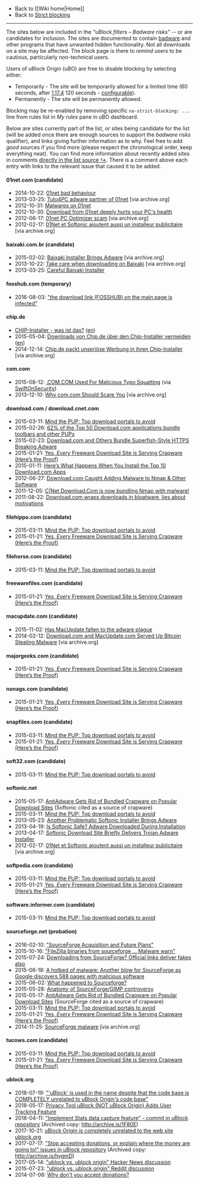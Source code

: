 - Back to [[Wiki home|Home]]
- Back to [Strict blocking](./Strict-blocking)

***

The sites below are included in the _"uBlock filters – Badware risks"_ -- or are candidates for inclusion. The sites are documented to contain [badware](https://en.wikipedia.org/wiki/StopBadware#Defining_.22badware.22) and other programs that have unwanted hidden functionality. Not all downloads on a site may be affected. The block page is there to _remind_ users to be cautious, particularly non-technical users.

Users of uBlock Origin (uBO) are free to disable blocking by selecting either:
- Temporarily - The site will be temporarily allowed for a limited time (60 seconds, after [1.17.4](https://github.com/gorhill/uBlock/releases/tag/1.17.4) 120 seconds - [configurable](./Advanced-settings#strictblockingbypassduration)).
- Permanently - The site will be permanently allowed.

Blocking may be re-enabled by removing specific `no-strict-blocking: ...` line from rules list in _My rules_ pane in uBO dashboard.

Below are sites currently part of the list, or sites being candidate for the list (will be added once there are enough sources to support the _badware risks_ qualifier), and links giving further information as to why. Feel free to add _good_ sources if you find more (please respect the chronological order, keep everything neat). You can find more information about recently added sites in comments [directly in the list source ↪](https://raw.githubusercontent.com/uBlockOrigin/uAssets/master/filters/badware.txt). There is a comment above each entry with links to the relevant issue that caused it to be added.

#### 01net.com (candidate)
- 2014-10-22: [01net bad behaviour](https://assiste.com/01Net.html)
- 2013-03-25: [Tuto4PC adware partner of 01net](https://web.archive.org/web/20150525072927/http://www.malekal.com/2011/07/09/pctutotuto4pc-association-avec-01net/) [via archive.org]
- 2012-10-31: [Malwares on 01net](https://www.journaldunet.com/solutions/dsi/1103555-telecharger-sur-01net-un-danger-pour-les-ordinateurs/)
- 2012-10-30: [Download from 01net deeply hurts your PC's health](https://www.lesnumeriques.com/appli-logiciel/telecharger-depuis-01net-nuit-gravement-a-sante-pc-n26763.html)
- 2012-06-17: [01net PC Optimizer scam](https://web.archive.org/web/20130823023143/http://www.malekal.com/2012/06/17/01net-pc-optimizer-pour-ne-pas-optimiser-son-pc/) [via archive.org]
- 2012-02-17: [01Net et Softonic ajoutent aussi un installeur publicitaire](https://web.archive.org/web/20130829065332/http://neosting.net/logiciels/01net-et-softonic-ajoutent-aussi-un-installeur-publicitaire.html) [via archive.org]

#### baixaki.com.br (candidate)
- 2015-02-02: [Baixaki Installer Brings Adware](https://web.archive.org/web/20160429190553/http://veiadigital.com.br/como-baixar-e-instalar-programas-do-baixaki-sem-o-baidu/) [via archive.org]
- 2013-10-22: [Take care when downloading on Baixaki](https://web.archive.org/web/20151029080701/http://mcaf.ee/w92g5) [via archive.org]
- 2013-03-25: [Careful Baixaki Installer](https://linhadefensiva.org/2013/03/25/alerta-da-linha-instalador-baixaki-e-outros-sites-de-download/)

#### fosshub.com (temporary)
- 2016-08-03: ["the download link (FOSSHUB) on the main page is infected"](http://www.classicshell.net/forum/viewtopic.php?f=12&t=6434#p27960)

#### chip.de
- [CHIP-Installer - was ist das?](http://anleitung.trojaner-board.de/chip-installer) ([en](https://anleitung-trojaner--board-de.translate.goog/chip-installer?_x_tr_sch=http&_x_tr_sl=auto&_x_tr_tl=en&_x_tr_hl=en&_x_tr_pto=wapp))
- 2015-05-04: [Downloads von Chip.de über den Chip-Installer vermeiden](https://www.randombrick.de/downloads-von-chip-de-ueber-den-chip-installer-vermeiden/) ([en](https://www-randombrick-de.translate.goog/downloads-von-chip-de-ueber-den-chip-installer-vermeiden/?_x_tr_sl=auto&_x_tr_tl=en&_x_tr_hl=en&_x_tr_pto=wapp))
- 2014-12-14: [Chip.de packt unseriöse Werbung in ihren Chip-Installer](https://web.archive.org/web/20150405042822/http://www.1337core.de/chip-packt-unserioese-werbung-in-ihren-chip-installer/) [via archive.org]

#### com.com
- 2015-08-12: [.COM.COM Used For Malicious Typo Squatting](https://isc.sans.edu/diary/.COM.COM+Used+For+Malicious+Typo+Squatting/20019) (via [SwiftOnSecurity](https://twitter.com/SwiftOnSecurity/status/631972601460494336))
- 2013-12-10: [Why com.com Should Scare You](https://web.archive.org/web/20160316165219/https://www.whitehatsec.com/blog/why-com-com-should-scare-you/) [via archive.org]

#### download.com / download.cnet.com

- 2015-03-11: [Mind the PUP: Top download portals to avoid](https://blog.emsisoft.com/en/12678/mind-the-pup-top-download-portals-to-avoid/)
- 2015-02-26: [62% of the Top 50 Download.com applications bundle toolbars and other PUPs](https://blog.emsisoft.com/en/12676/62-of-the-top-50-download-com-applications-bundle-toolbars-and-other-pups/)
- 2015-02-23: [Download.com and Others Bundle Superfish-Style HTTPS Breaking Adware](https://www.howtogeek.com/210265/download.com-and-others-bundle-superfish-style-https-breaking-adware/)
- 2015-01-21: [Yes, _Every_ Freeware Download Site is Serving Crapware (Here’s the Proof)](https://www.howtogeek.com/207692/yes-every-freeware-download-site-is-serving-crapware-heres-the-proof/)
- 2015-01-11: [Here’s What Happens When You Install the Top 10 Download.com Apps](https://www.howtogeek.com/198622/heres-what-happens-when-you-install-the-top-10-download.com-apps/)
- 2012-06-27: [Download.com Caught Adding Malware to Nmap & Other Software](https://insecure.org/news/download-com-fiasco.html)
- 2011-12-05: [C|Net Download.Com is now bundling Nmap with malware!](https://seclists.org/nmap-announce/2011/5)
- 2011-08-22: [Download.com wraps downloads in bloatware, lies about motivations](https://www.extremetech.com/computing/93504-download-com-wraps-downloads-in-bloatware-lies-about-motivations)

#### filehippo.com (candidate)

- 2015-03-11: [Mind the PUP: Top download portals to avoid](https://blog.emsisoft.com/en/12678/mind-the-pup-top-download-portals-to-avoid/)
- 2015-01-21: [Yes, _Every_ Freeware Download Site is Serving Crapware (Here’s the Proof)](https://www.howtogeek.com/207692/yes-every-freeware-download-site-is-serving-crapware-heres-the-proof/)

#### filehorse.com (candidate)

- 2015-03-11: [Mind the PUP: Top download portals to avoid](https://blog.emsisoft.com/en/12678/mind-the-pup-top-download-portals-to-avoid/)

#### freewarefiles.com (candidate)

- 2015-01-21: [Yes, _Every_ Freeware Download Site is Serving Crapware (Here’s the Proof)](https://www.howtogeek.com/207692/yes-every-freeware-download-site-is-serving-crapware-heres-the-proof/)

#### macupdate.com (candidate)
- 2015-11-02: [Has MacUpdate fallen to the adware plague](https://www.malwarebytes.com/blog/news/2015/11/has-macupdate-fallen-to-the-adware-plague)
- 2014-02-12: [Download.com and MacUpdate.com Served Up Bitcoin Stealing Malware](https://web.archive.org/web/20151001145211/http://www.tripwire.com/state-of-security/latest-security-news/download-com-macupdate-com-served-bitcoin-stealing-malware/) [via archive.org]

#### majorgeeks.com (candidate)

- 2015-01-21: [Yes, _Every_ Freeware Download Site is Serving Crapware (Here’s the Proof)](https://www.howtogeek.com/207692/yes-every-freeware-download-site-is-serving-crapware-heres-the-proof/)

#### nonags.com (candidate)

- 2015-01-21: [Yes, _Every_ Freeware Download Site is Serving Crapware (Here’s the Proof)](https://www.howtogeek.com/207692/yes-every-freeware-download-site-is-serving-crapware-heres-the-proof/)

#### snapfiles.com (candidate)

- 2015-03-11: [Mind the PUP: Top download portals to avoid](https://blog.emsisoft.com/en/12678/mind-the-pup-top-download-portals-to-avoid/)
- 2015-01-21: [Yes, _Every_ Freeware Download Site is Serving Crapware (Here’s the Proof)](https://www.howtogeek.com/207692/yes-every-freeware-download-site-is-serving-crapware-heres-the-proof/)

#### soft32.com (candidate)

- 2015-03-11: [Mind the PUP: Top download portals to avoid](https://blog.emsisoft.com/en/12678/mind-the-pup-top-download-portals-to-avoid/)

#### softonic.net

- 2015-05-17: [AntiAdware Gets Rid of Bundled Crapware on Popular Download Sites](https://lifehacker.com/antiadware-gets-rid-of-bundled-crapware-on-popular-down-1702818594) (Softonic cited as a source of crapware)
- 2015-03-11: [Mind the PUP: Top download portals to avoid](https://blog.emsisoft.com/en/12678/mind-the-pup-top-download-portals-to-avoid/)
- 2013-05-23: [Another Problematic Softonic Installer Brings Adware](https://www.intego.com/mac-security-blog/another-problematic-softonic-installer-brings-adware/)
- 2013-04-19: [Is Softonic Safe? Adware Downloaded During Installation](https://www.esecurityplanet.com/threats/softonic-delivers-adware/)
- 2013-04-17: [Softonic Download Site Briefly Delivers Trojan Adware Installer](https://www.intego.com/mac-security-blog/softonic-download-site-briefly-delivers-trojan-adware-installer/)
- 2012-02-17: [01Net et Softonic ajoutent aussi un installeur publicitaire](https://web.archive.org/web/20130829065332/http://neosting.net/logiciels/01net-et-softonic-ajoutent-aussi-un-installeur-publicitaire.html) [via archive.org]

#### softpedia.com (candidate)

- 2015-03-11: [Mind the PUP: Top download portals to avoid](https://blog.emsisoft.com/en/12678/mind-the-pup-top-download-portals-to-avoid/)
- 2015-01-21: [Yes, _Every_ Freeware Download Site is Serving Crapware (Here’s the Proof)](https://www.howtogeek.com/207692/yes-every-freeware-download-site-is-serving-crapware-heres-the-proof/)

#### software.informer.com (candidate)

- 2015-03-11: [Mind the PUP: Top download portals to avoid](https://blog.emsisoft.com/en/12678/mind-the-pup-top-download-portals-to-avoid/)

#### sourceforge.net (probation)

- 2016-02-10: ["SourceForge Acquisition and Future Plans"](https://sourceforge.net/blog/sourceforge-acquisition-and-future-plans/)
- 2015-10-16: ["FileZilla binaries from sourceforge ... Malware warn"](https://twitter.com/codinghorror/status/655119643216973825)
- 2015-07-24: [Downloading from SourceForge? Official links deliver fakes also](https://www.myce.com/news/downloading-from-sourceforge-official-links-deliver-fakes-also-76749/)
- 2015-06-18: [A hotbed of malware: Another blow for SourceForge as Google discovers 588 pages with malicious software](https://www.information-age.com/hotbed-malware-another-blow-sourceforge-google-discovers-588-pages-malicious-software-123459675/)
- 2015-06-02: [What happened to Sourceforge?](https://blog.l0cal.com/2015/06/02/what-happened-to-sourceforge/)
- 2015-05-28: [Anatomy of SourceForge/GIMP controversy](https://librearts.org/2015/05/anatomy-of-sourceforge-gimp-controversy/)
- 2015-05-17: [AntiAdware Gets Rid of Bundled Crapware on Popular Download Sites](https://lifehacker.com/antiadware-gets-rid-of-bundled-crapware-on-popular-down-1702818594) (SourceForge cited as a source of crapware)
- 2015-03-11: [Mind the PUP: Top download portals to avoid](https://blog.emsisoft.com/en/12678/mind-the-pup-top-download-portals-to-avoid/)
- 2015-01-21: [Yes, _Every_ Freeware Download Site is Serving Crapware (Here’s the Proof)](https://www.howtogeek.com/207692/yes-every-freeware-download-site-is-serving-crapware-heres-the-proof/)
- 2014-11-25: [SourceForge malware](https://web.archive.org/web/20160315210424/http://blog.tedd.no/2014/11/25/sourceforge-malware/) [via archive.org]

#### tucows.com (candidate)

- 2015-03-11: [Mind the PUP: Top download portals to avoid](https://blog.emsisoft.com/en/12678/mind-the-pup-top-download-portals-to-avoid/)
- 2015-01-21: [Yes, _Every_ Freeware Download Site is Serving Crapware (Here’s the Proof)](https://www.howtogeek.com/207692/yes-every-freeware-download-site-is-serving-crapware-heres-the-proof/)

#### ublock.org

- 2018-07-19: ["'uBlock' is used in the name despite that the code base is COMPLETELY unrelated to uBlock Origin's code base"](https://twitter.com/gorhill/status/1019975271443771392)
- 2018-05-17: [Privacy Tool uBlock (NOT uBlock Origin) Adds User Tracking Feature](https://soylentnews.org/article.pl?sid=18/05/17/028245)
- 2018-04-11: ["Implement Stats data capture feature" - commit in uBlock repository](https://github.com/uBlockAdmin/uBlock/commit/76b89c0a22d20f3a66d7feab14e024f56ca65539) (Archived copy: http://archive.is/1F80E)
- 2017-10-21: [uBlock Origin is completely unrelated to the web site ublock.org](./uBlock-Origin-is-completely-unrelated-to-the-web-site-ublock.org)
- 2017-07-17: ["Stop accepting donations, or explain where the money are going to!" issues in uBlock repository](https://github.com/uBlockAdmin/uBlock/issues/1706) (Archived copy: http://archive.is/hygmD)
- 2017-05-14: ["ublock vs. ublock origin" Hacker News discussion](https://news.ycombinator.com/item?id=14335190)
- 2015-07-23: ["ublock vs. ublock origin" Reddit discussion](https://www.reddit.com/r/ublock/comments/32mos6/ublock_vs_ublock_origin/)
- 2014-07-08: [Why don't you accept donations?](./Why-don't-you-accept-donations%3F)